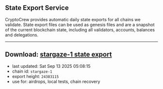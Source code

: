 ## State Export Service
CryptoCrew provides automatic daily state exports for all chains we validate. State export files can be used as genesis files and are a snapshot of the current blockchain state, including all validators, accounts, balances and delegations.

---
**Download: [stargaze-1 state export](https://dl-eu2.ccvalidators.com/SERVICE/stargaze/stargaze-1_export_24383115.json)**
---

- last updated: Sat Sep 13 2025 05:08:15
- chain id: `stargaze-1`
- export height: `24383115`
- use for: airdrops, local tests, chain recovery
